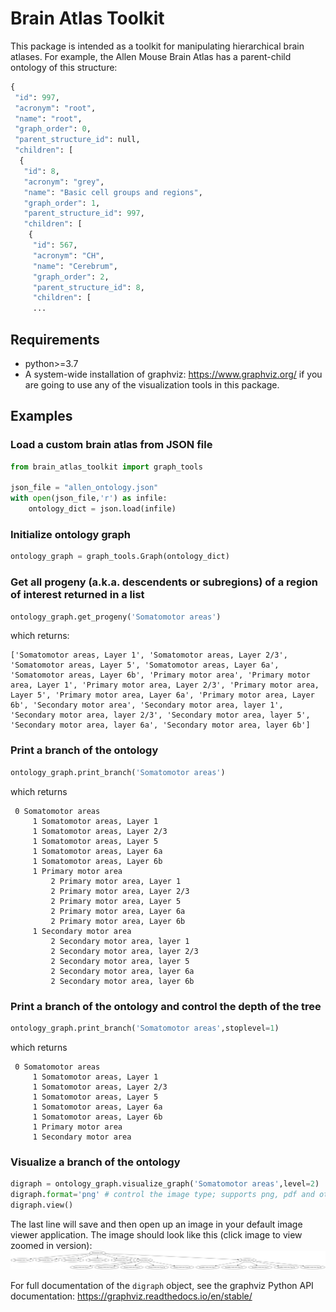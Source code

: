 # Brain Atlas Toolkit

This package is intended as a toolkit for manipulating hierarchical brain atlases. For example, the Allen Mouse Brain Atlas has a parent-child ontology of this structure:

```python
{
 "id": 997,
 "acronym": "root",
 "name": "root",
 "graph_order": 0,
 "parent_structure_id": null,
 "children": [
  {
   "id": 8,
   "acronym": "grey",
   "name": "Basic cell groups and regions",
   "graph_order": 1,
   "parent_structure_id": 997,
   "children": [
    {
     "id": 567,
     "acronym": "CH",
     "name": "Cerebrum",
     "graph_order": 2,
     "parent_structure_id": 8,
     "children": [
     ...
```

## Requirements

- python>=3.7
- A system-wide installation of graphviz: https://www.graphviz.org/ if you are going to use any of the visualization tools in this package.

## Examples

### Load a custom brain atlas from JSON file
```python
from brain_atlas_toolkit import graph_tools

json_file = "allen_ontology.json"
with open(json_file,'r') as infile:
	ontology_dict = json.load(infile)
```

### Initialize ontology graph
```python
ontology_graph = graph_tools.Graph(ontology_dict)
```

### Get all progeny (a.k.a. descendents or subregions) of a region of interest returned in a list

```python
ontology_graph.get_progeny('Somatomotor areas')
```
which returns:
```
['Somatomotor areas, Layer 1', 'Somatomotor areas, Layer 2/3', 'Somatomotor areas, Layer 5', 'Somatomotor areas, Layer 6a', 'Somatomotor areas, Layer 6b', 'Primary motor area', 'Primary motor area, Layer 1', 'Primary motor area, Layer 2/3', 'Primary motor area, Layer 5', 'Primary motor area, Layer 6a', 'Primary motor area, Layer 6b', 'Secondary motor area', 'Secondary motor area, layer 1', 'Secondary motor area, layer 2/3', 'Secondary motor area, layer 5', 'Secondary motor area, layer 6a', 'Secondary motor area, layer 6b']
```

### Print a branch of the ontology 

```python
ontology_graph.print_branch('Somatomotor areas')
```
which returns
```
 0 Somatomotor areas
	 1 Somatomotor areas, Layer 1
	 1 Somatomotor areas, Layer 2/3
	 1 Somatomotor areas, Layer 5
	 1 Somatomotor areas, Layer 6a
	 1 Somatomotor areas, Layer 6b
	 1 Primary motor area
		 2 Primary motor area, Layer 1
		 2 Primary motor area, Layer 2/3
		 2 Primary motor area, Layer 5
		 2 Primary motor area, Layer 6a
		 2 Primary motor area, Layer 6b
	 1 Secondary motor area
		 2 Secondary motor area, layer 1
		 2 Secondary motor area, layer 2/3
		 2 Secondary motor area, layer 5
		 2 Secondary motor area, layer 6a
		 2 Secondary motor area, layer 6b
```

### Print a branch of the ontology and control the depth of the tree
```python
ontology_graph.print_branch('Somatomotor areas',stoplevel=1)
```
which returns
```
 0 Somatomotor areas
	 1 Somatomotor areas, Layer 1
	 1 Somatomotor areas, Layer 2/3
	 1 Somatomotor areas, Layer 5
	 1 Somatomotor areas, Layer 6a
	 1 Somatomotor areas, Layer 6b
	 1 Primary motor area
	 1 Secondary motor area
```

### Visualize a branch of the ontology
```python
digraph = ontology_graph.visualize_graph('Somatomotor areas',level=2)
digraph.format='png' # control the image type; supports png, pdf and other formats
digraph.view()
```
The last line will save and then open up an image in your default image viewer application. The image should look like this (click image to view zoomed in version):
<img src="src/static/Digraph.gv.png" alt="https://github.com/BRAINCoGS/brain_atlas_toolkit/blob/master/src/static/Digraph.gv.png
">

For full documentation of the `digraph` object, see the graphviz Python API documentation: https://graphviz.readthedocs.io/en/stable/
